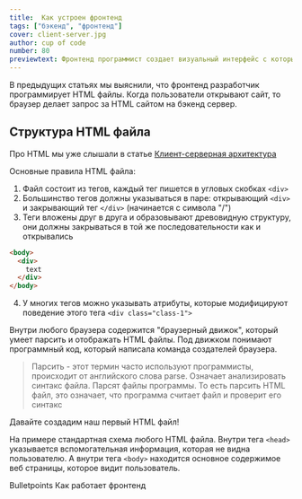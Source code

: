 ```yaml
---
title:  Как устроен фронтенд
tags: ["бэкенд", "фронтенд"]
cover: client-server.jpg
author: cup of code
number: 80
previewtext: Фронтенд программист создает визуальный интерфейс с которым взаимодействует пользователь. Подробно разберем технологии, которые он для этого использует
---
```


В предыдущих статьях мы выяснили, что фронтенд разработчик программирует HTML файлы.
Когда пользователи открывают сайт, то браузер делает запрос за HTML сайтом на бэкенд сервер.

## Структура HTML файла
Про HTML мы уже слышали в статье <a href="https://cupofcode.ru/client-server-arhitecture" target="_blank">Клиент-серверная архитектура</a>

Основные правила HTML файла:
1. Файл состоит из тегов, каждый тег пишется в угловых скобках `<div>`
2. Большинство тегов должны указываться в паре: открывающий `<div>` и закрывающий тег `</div>` (начинается с символа "/")
3. Теги вложены друг в друга и образовывают древовидную структуру, они должны закрываться в той же последовательности как и открывались
```html
<body>
  <div>
    text
  </div>
</body>
```
4. У многих тегов можно указывать атрибуты, которые модифицируют поведение этого тега `<div class="class-1">`

Внутри любого браузера содержится "браузерный движок", который умеет парсить и отображать HTML файлы.
Под движком понимают программный код, который написала команда создателей браузера.

> Парсить - этот термин часто используют программисты, происходит от английского слова parse. Означает анализировать синтакс файла.
> Парсят файлы программы. То есть парсить HTML файл, это означает, что программа считает файл и проверит его синтакс

Давайте создадим наш первый HTML файл!

На примере стандартная схема любого HTML файла.
Внутри тега `<head>` указывается вспомогательная информация, которая не видна пользователю.
А внутри тега `<body>` находится основное содержимое веб страницы, которое видит пользователь.



Bulletpoints
Как работает фронтенд

